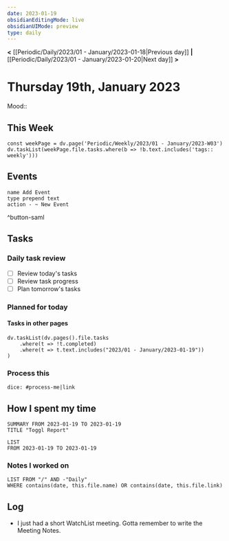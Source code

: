 ```yaml
---
date: 2023-01-19
obsidianEditingMode: live
obsidianUIMode: preview
type: daily
---
```


**<** [[Periodic/Daily/2023/01 - January/2023-01-18|Previous day]] **|** [[Periodic/Daily/2023/01 - January/2023-01-20|Next day]] **>**

# Thursday 19th, January 2023

Mood:: 

## This Week

```dataviewjs
const weekPage = dv.page('Periodic/Weekly/2023/01 - January/2023-W03')
dv.taskList(weekPage.file.tasks.where(b => !b.text.includes('tags:: weekly')))
```

## Events
```button
name Add Event
type prepend text
action - ~ New Event
```
^button-saml

## Tasks

### Daily task review
- [ ] Review today's tasks
- [ ] Review task progress
- [ ] Plan tomorrow's tasks

### Planned for today

#### Tasks in other pages
```dataviewjs
dv.taskList(dv.pages().file.tasks
	.where(t => !t.completed)
	.where(t => t.text.includes("2023/01 - January/2023-01-19"))
)
```

### Process this
`dice: #process-me|link`

## How I spent my time

```toggl
SUMMARY FROM 2023-01-19 TO 2023-01-19
TITLE "Toggl Report"
```

```toggl
LIST
FROM 2023-01-19 TO 2023-01-19
```

### Notes I worked on

```dataview
LIST FROM "/" AND -"Daily"
WHERE contains(date, this.file.name) OR contains(date, this.file.link)
```

## Log
- I just had a short WatchList meeting. Gotta remember to write the Meeting Notes.
